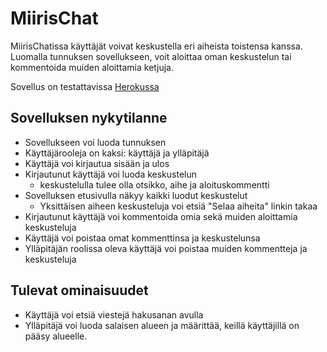 # MiirisChat
MiirisChatissa käyttäjät voivat keskustella eri aiheista toistensa kanssa. Luomalla tunnuksen sovellukseen, voit aloittaa oman keskustelun tai kommentoida muiden aloittamia ketjuja.

Sovellus on testattavissa [Herokussa](https://miirischat.herokuapp.com/)

## Sovelluksen nykytilanne
- Sovellukseen voi luoda tunnuksen
- Käyttäjärooleja on kaksi: käyttäjä ja ylläpitäjä
- Käyttäjä voi kirjautua sisään ja ulos
- Kirjautunut käyttäjä voi luoda keskustelun
   - keskustelulla tulee olla otsikko, aihe ja aloituskommentti
- Sovelluksen etusivulla näkyy kaikki luodut keskustelut
   - Yksittäisen aiheen keskusteluja voi etsiä "Selaa aiheita" linkin takaa
- Kirjautunut käyttäjä voi kommentoida omia sekä muiden aloittamia keskusteluja
- Käyttäjä voi poistaa omat kommenttinsa ja keskustelunsa
- Ylläpitäjän roolissa oleva käyttäjä voi poistaa muiden kommentteja ja keskusteluja


## Tulevat ominaisuudet
- Käyttäjä voi etsiä viestejä hakusanan avulla
- Ylläpitäjä voi luoda salaisen alueen ja määrittää, keillä käyttäjillä on pääsy alueelle.


